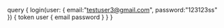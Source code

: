 query {
  login(user: {
    email:"testuser3@gmail.com",
    password:"123123ss"    
  }) {
    token
    user
    {
      email
      password
    }
  }
}
